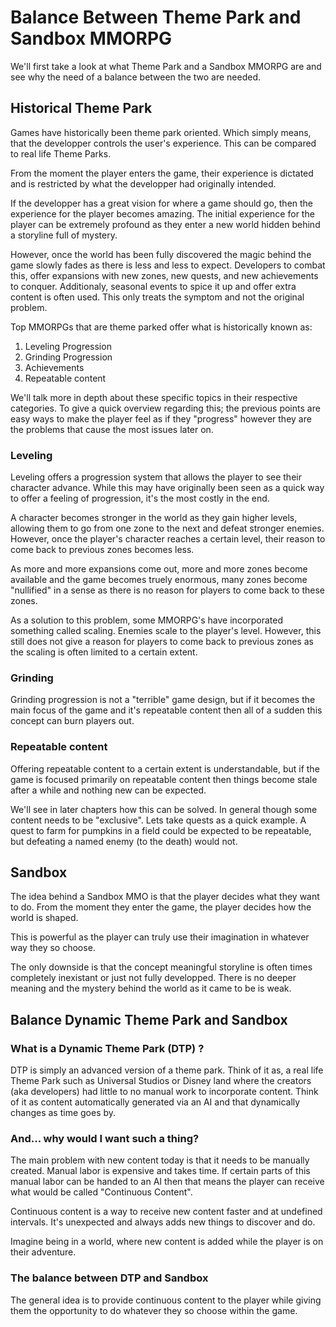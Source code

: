 # Balance Between Theme Park and Sandbox MMORPG

We'll first take a look at what  Theme Park and a Sandbox MMORPG are and see why the need of a balance between the two are needed.

## Historical Theme Park

Games have historically been theme park oriented. Which simply means, that the developper controls the user's experience. This can be compared to real life Theme Parks.

From the moment the player enters the game, their experience is dictated and is restricted by what the developper had originally intended.

If the developper has a great vision for where a game should go, then the experience for the player becomes amazing. The initial experience for the player can be extremely profound as they enter a new world hidden behind a storyline full of mystery.

However, once the world has been fully discovered the magic behind the game slowly fades as there is less and less to expect. Developers to combat this, offer expansions with new zones, new quests, and new achievements to conquer. Additionaly, seasonal events to spice it up and offer extra content is often used. This only treats the symptom and not the original problem.

Top MMORPGs that are theme parked offer what is historically known as:

1. Leveling Progression
2. Grinding Progression
3. Achievements
4. Repeatable content

We'll talk more in depth about these specific topics in their respective categories. To give a quick overview regarding this; the previous points are easy ways to make the player feel as if they "progress" however they are the problems that cause the most issues later on.

### Leveling

Leveling offers a progression system that allows the player to see their character advance. While this may have originally been seen as a quick way to offer a feeling of progression, it's the most costly in the end.

A character becomes stronger in the world as they gain higher levels, allowing them to go from one zone to the next and defeat stronger enemies. However, once the player's character reaches a certain level, their reason to come back to previous zones becomes less.

As more and more expansions come out, more and more zones become available and the game becomes truely enormous, many zones become "nullified" in a sense as there is no reason for players to come back to these zones.

As a solution to this problem, some MMORPG's have incorporated something called scaling. Enemies scale to the player's level. However, this still does not give a reason for players to come back to previous zones as the scaling is often limited to a certain extent.

### Grinding

Grinding progression is not a "terrible" game design, but if it becomes the main focus of the game and it's repeatable content then all of a sudden this concept can burn players out.

### Repeatable content

Offering repeatable content to a certain extent is understandable, but if the game is focused primarily on repeatable content then things become stale after a while and nothing new can be expected.

We'll see in later chapters how this can be solved. In general though some content needs to be "exclusive". Lets take quests as a quick example. A quest to farm for pumpkins in a field could be expected to be repeatable, but defeating a named enemy (to the death) would not.

## Sandbox 

The idea behind a Sandbox MMO is that the player decides what they want to do. From the moment they enter the game, the player decides how the world is shaped.

This is powerful as the player can truly use their imagination in whatever way they so choose.

The only downside is that the concept meaningful storyline is often times completely inexistant or just not fully developped. There is no deeper meaning and the mystery behind the world as it came to be is weak.

## Balance Dynamic Theme Park and Sandbox

### What is a Dynamic Theme Park (DTP) ?

DTP is simply an advanced version of a theme park. Think of it as, a real life Theme Park such as Universal Studios or Disney land where the creators (aka developers) had little to no manual work to incorporate content. Think of it as content automatically generated via an AI and that dynamically changes as time goes by.

### And... why would I want such a thing?

The main problem with new content today is that it needs to be manually created. Manual labor is expensive and takes time. If certain parts of this manual labor can be handed to an AI then that means the player can receive what would be called "Continuous Content".

Continuous content is a way to receive new content faster and at undefined intervals. It's unexpected and always adds new things to discover and do.

Imagine being in a world, where new content is added while the player is on their adventure.

### The balance between DTP and Sandbox

The general idea is to provide continuous content to the player while giving them the opportunity to do whatever they so choose within the game.



